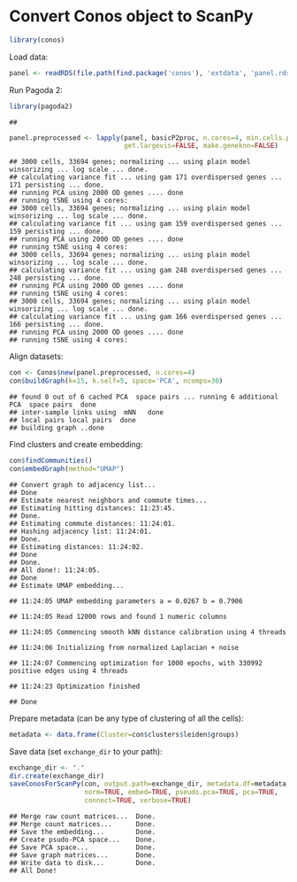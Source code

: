 Convert Conos object to ScanPy
================

``` r
library(conos)
```

Load data:

``` r
panel <- readRDS(file.path(find.package('conos'), 'extdata', 'panel.rds'))
```

Run Pagoda 2:

``` r
library(pagoda2)
```

    ## 

``` r
panel.preprocessed <- lapply(panel, basicP2proc, n.cores=4, min.cells.per.gene=0, n.odgenes=2e3, 
                             get.largevis=FALSE, make.geneknn=FALSE)
```

    ## 3000 cells, 33694 genes; normalizing ... using plain model winsorizing ... log scale ... done.
    ## calculating variance fit ... using gam 171 overdispersed genes ... 171 persisting ... done.
    ## running PCA using 2000 OD genes .... done
    ## running tSNE using 4 cores:
    ## 3000 cells, 33694 genes; normalizing ... using plain model winsorizing ... log scale ... done.
    ## calculating variance fit ... using gam 159 overdispersed genes ... 159 persisting ... done.
    ## running PCA using 2000 OD genes .... done
    ## running tSNE using 4 cores:
    ## 3000 cells, 33694 genes; normalizing ... using plain model winsorizing ... log scale ... done.
    ## calculating variance fit ... using gam 248 overdispersed genes ... 248 persisting ... done.
    ## running PCA using 2000 OD genes .... done
    ## running tSNE using 4 cores:
    ## 3000 cells, 33694 genes; normalizing ... using plain model winsorizing ... log scale ... done.
    ## calculating variance fit ... using gam 166 overdispersed genes ... 166 persisting ... done.
    ## running PCA using 2000 OD genes .... done
    ## running tSNE using 4 cores:

Align datasets:

``` r
con <- Conos$new(panel.preprocessed, n.cores=4)
con$buildGraph(k=15, k.self=5, space='PCA', ncomps=30)
```

    ## found 0 out of 6 cached PCA  space pairs ... running 6 additional PCA  space pairs  done
    ## inter-sample links using  mNN   done
    ## local pairs local pairs  done
    ## building graph ..done

Find clusters and create embedding:

``` r
con$findCommunities()
con$embedGraph(method="UMAP")
```

    ## Convert graph to adjacency list...
    ## Done
    ## Estimate nearest neighbors and commute times...
    ## Estimating hitting distances: 11:23:45.
    ## Done.
    ## Estimating commute distances: 11:24:01.
    ## Hashing adjacency list: 11:24:01.
    ## Done.
    ## Estimating distances: 11:24:02.
    ## Done
    ## Done.
    ## All done!: 11:24:05.
    ## Done
    ## Estimate UMAP embedding...

    ## 11:24:05 UMAP embedding parameters a = 0.0267 b = 0.7906

    ## 11:24:05 Read 12000 rows and found 1 numeric columns

    ## 11:24:05 Commencing smooth kNN distance calibration using 4 threads

    ## 11:24:06 Initializing from normalized Laplacian + noise

    ## 11:24:07 Commencing optimization for 1000 epochs, with 330992 positive edges using 4 threads

    ## 11:24:23 Optimization finished

    ## Done

Prepare metadata (can be any type of clustering of all the cells):

``` r
metadata <- data.frame(Cluster=con$clusters$leiden$groups)
```

Save data (set `exchange_dir` to your path):

``` r
exchange_dir <- "."
dir.create(exchange_dir)
saveConosForScanPy(con, output.path=exchange_dir, metadata.df=metadata, 
                   norm=TRUE, embed=TRUE, pseudo.pca=TRUE, pca=TRUE, 
                   connect=TRUE, verbose=TRUE)
```

    ## Merge raw count matrices...  Done.
    ## Merge count matrices...      Done.
    ## Save the embedding...        Done.
    ## Create psudo-PCA space...    Done.
    ## Save PCA space...            Done.
    ## Save graph matrices...       Done.
    ## Write data to disk...        Done.
    ## All Done!
